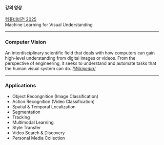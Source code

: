 #### 강의 영상 
[컴퓨터비전 2025](https://youtu.be/rZwPCMMXWHU?si=ED1b1d6FUUhXweEB)  
Machine Learning for Visual Understanding
***

### Computer Vision
An interdisciplinary scientific field that deals with how computers can gain high-level understanding from digital images or videos. From the perspective of engineering, it seeks to understand and automate tasks that the human visual system can do.
*[[Wikipedia]](https://en.wikipedia.org/wiki/Computer_vision)*

***

### Applications
- Object Recongnition (Image Classification)
- Action Recognition (Video Classification)
- Spatial & Temporal Localization
- Segmentation
- Tracking
- Multimodal Learning
- Style Transfer
- Video Search & Discovery
- Personal Media Collection
